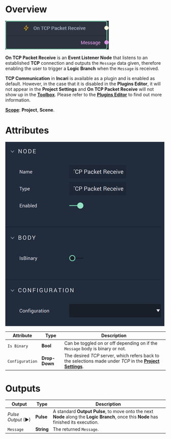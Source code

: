 # Overview

![The On TCP Packet Receive Node.](../../../../.gitbook/assets/ontcppacketreceivenode20241.png)

**On TCP Packet Receive** is an **Event Listener Node** that listens to an established **TCP** connection and outputs the `Message` data given, therefore enabling the user to trigger a **Logic Branch** when the `Message` is received. 

**TCP Communication** in **Incari** is available as a plugin and is enabled as default. However, in the case that it is disabled in the **Plugins Editor**, it will not appear in the **Project Settings** and **On TCP Packet Receive** will not show up in the [**Toolbox**](../../overview.md). Please refer to the [**Plugins Editor**](../../../../modules/plugins/communication/tcpconnectionsmanager.md) to find out more information.

[**Scope**](../../../overview.md#scopes): **Project**, **Scene**.

# Attributes

![The On TCP Packet Receive Node Attributes.](../../../../.gitbook/assets/ontcppacketreceiveattributes.png)

|Attribute|Type|Description|
|---|---|---|
|`Is Binary`|**Bool**|Can be toggled on or off depending on if the `Message` body is binary or not.|
|`Configuration`|**Drop-Down**|The desired _TCP_ server, which refers back to the selections made under *TCP* in the [**Project Settings**](../../../../modules/project-settings/tcp-connection.md).| 

# Outputs

|Output|Type|Description|
|---|---|---|
|*Pulse Output* (►)|**Pulse**|A standard **Output Pulse**, to move onto the next **Node** along the **Logic Branch**, once this **Node** has finished its execution.|
|`Message`|**String**|The returned `Message`.|




